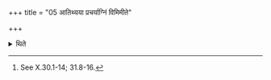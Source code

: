 +++
title = "05 आतिथ्यया प्रचर्याग्निं विमिमीते"

+++

<details><summary>थिते</summary>

5. Having performed the Ātithya (Guest-offering)[^1]. he measures out the Agni i.e. the place where the fire-altar-building for the Āhavanīya is going to be done.  

[^1]: See X.30.1-14; 31.8-16. 
</details>
